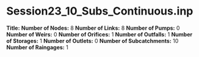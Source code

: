 # Session23_10_Subs_Continuous.inp
**Title:** 
**Number of Nodes:** 8
**Number of Links:** 8
**Number of Pumps:** 0
**Number of Weirs:** 0
**Number of Orifices:** 1
**Number of Outfalls:** 1
**Number of Storages:** 1
**Number of Outlets:** 0
**Number of Subcatchments:** 10
**Number of Raingages:** 1
